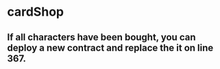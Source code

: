 # cardShop
## If all characters have been bought, you can deploy a new contract and replace the it on line 367.
